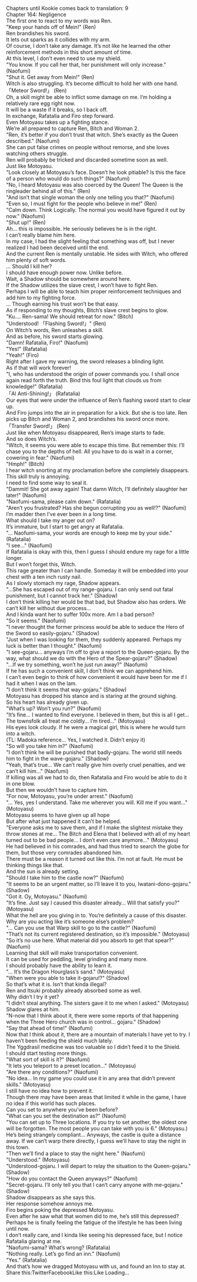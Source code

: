 <br/>
<br/>
Chapters until Kookie comes back to translation: 9<br/>
Chapter 164: Negligence<br/>
The first one to react to my words was Ren.<br/>
"Keep your hands off of Mein!" (Ren)<br/>
Ren brandishes his sword.<br/>
It lets out sparks as it collides with my arm.<br/>
Of course, I don’t take any damage. It’s not like he learned the other reinforcement methods in this short amount of time.<br/>
At this level, I don’t even need to use my shield.<br/>
"You know. If you call her that, her punishment will only increase." (Naofumi)<br/>
"Shut it. Get away from Mein!" (Ren)<br/>
Witch is also struggling. It’s become difficult to hold her with one hand.<br/>
「Meteor Sword!」 (Ren)<br/>
Oh, a skill might be able to inflict some damage on me. I’m holding a relatively rare egg right now.<br/>
It will be a waste if it breaks, so I back off.<br/>
In exchange, Rafatalia and Firo step forward.<br/>
Even Motoyasu takes up a fighting stance.<br/>
We’re all prepared to capture Ren, Bitch and Woman 2.<br/>
"Ren, it’s better if you don’t trust that witch. She’s exactly as the Queen described." (Naofumi)<br/>
She can put false crimes on people without remorse, and she loves watching others struggle.<br/>
Ren will probably be tricked and discarded sometime soon as well.<br/>
Just like Motoyasu.<br/>
"Look closely at Motoyasu’s face. Doesn’t he look pitiable? Is this the face of a person who would do such things?" (Naofumi)<br/>
"No, I heard Motoyasu was also coerced by the Queen! The Queen is the ringleader behind all of this." (Ren)<br/>
"And isn’t that single woman the only one telling you that?" (Naofumi)<br/>
"Even so, I must fight for the people who believe in me!" (Ren)<br/>
"Calm down. Think Logically. The normal you would have figured it out by now." (Naofumi)<br/>
"Shut up!" (Ren)<br/>
Ah… this is impossible. He seriously believes he is in the right.<br/>
I can’t really blame him here.<br/>
In my case, I had the slight feeling that something was off, but I never realized I had been deceived until the end.<br/>
And the current Ren is mentally unstable. He sides with Witch, who offered him plenty of soft words.<br/>
… Should I kill her?<br/>
I should have enough power now. Unlike before.<br/>
Wait, a Shadow should be somewhere around here.<br/>
If the Shadow utilizes the slave crest, I won’t have to fight Ren.<br/>
Perhaps I will be able to teach him proper reinforcement techniques and add him to my fighting force.<br/>
… Though earning his trust won’t be that easy.<br/>
As if responding to my thoughts, Bitch’s slave crest begins to glow.<br/>
"Ku…. Ren-sama! We should retreat for now." (Bitch)<br/>
"Understood! 「Flashing Sword!」" (Ren)<br/>
On Witch’s words, Ren unleashes a skill.<br/>
And as before, his sword starts glowing.<br/>
"Damn! Rafatalia, Firo!" (Naofumi)<br/>
"Yes!" (Rafatalia)<br/>
"Yeah!" (Firo)<br/>
Right after I gave my warning, the sword releases a blinding light.<br/>
As if that will work forever!<br/>
"I, who has understood the origin of power commands you. I shall once again read forth the truth. Bind this foul light that clouds us from knowledge!" (Rafatalia)<br/>
「Al Anti-Shining!」 (Rafatalia)<br/>
Our eyes that were under the influence of Ren’s flashing sword start to clear up.<br/>
And Firo jumps into the air in preparation for a kick. But she is too late. Ren picks up Bitch and Woman 2, and brandishes his sword once more.<br/>
「Transfer Sword!」 (Ren)<br/>
Just like when Motoyasu disappeared, Ren’s image starts to fade.<br/>
And so does Witch’s.<br/>
"Witch, it seems you were able to escape this time. But remember this: I’ll chase you to the depths of hell. All you have to do is wait in a corner, cowering in fear." (Naofumi)<br/>
"Hmph!" (Bitch)<br/>
I hear witch snorting at my proclamation before she completely disappears.<br/>
This skill truly is annoying.<br/>
I need to find some way to seal it.<br/>
"Dammit! She got away again! That damn Witch, I’ll definitely slaughter her later!" (Naofumi)<br/>
"Naofumi-sama, please calm down." (Rafatalia)<br/>
"Aren’t you frustrated? Has she begun corrupting you as well!?" (Naofumi)<br/>
I’m madder then I’ve ever been in a long time.<br/>
What should I take my anger out on?<br/>
It’s immature, but I start to get angry at Rafatalia.<br/>
"… Naofumi-sama, your words are enough to keep me by your side." (Rafatalia)<br/>
"I see…" (Naofumi)<br/>
If Rafatalia is okay with this, then I guess I should endure my rage for a little longer.<br/>
But I won’t forget this, Witch.<br/>
This rage greater than I can handle. Someday it will be embedded into your chest with a ten inch rusty nail.<br/>
As I slowly stomach my rage, Shadow appears.<br/>
"…She has escaped out of my range-gojaru. I can only send out fatal punishment, but I cannot track her." (Shadow)<br/>
I don’t think killing her would be that bad, but Shadow also has orders. We can’t kill her without due process…<br/>
And I kinda want her to suffer 100x more. Am I a bad person?<br/>
"So it seems." (Naofumi)<br/>
"I never thought the former princess would be able to seduce the Hero of the Sword so easily-gojaru." (Shadow)<br/>
"Just when I was looking for them, they suddenly appeared. Perhaps my luck is better than I thought." (Naofumi)<br/>
"I see-gojaru… anyways I’m off to give a report to the Queen-gojaru. By the way, what should we do with the Hero of the Spear-gojaru?" (Shadow)<br/>
"…If we try something, won’t he just run away?" (Naofumi)<br/>
If he has such a convenient skill, I don’t think we can apprehend him.<br/>
I can’t even begin to think of how convenient it would have been for me if I had it when I was on the lam.<br/>
"I don’t think it seems that way-gojaru." (Shadow)<br/>
Motoyasu has dropped his stance and is staring at the ground sighing.<br/>
So his heart has already given up.<br/>
"What’s up? Won’t you run?" (Naofumi)<br/>
"It’s fine… I wanted to find everyone. I believed in them, but this is all I get… The townsfolk all treat me coldly… I’m tired…" (Motoyasu)<br/>
His eyes look cloudy. If he were a magical girl, this is where he would turn into a witch.<br/>
(TL: Madoka reference… Yes, I watched it. Didn’t enjoy it)<br/>
"So will you take him in?" (Naofumi)<br/>
"I don’t think he will be punished that badly-gojaru. The world still needs him to fight in the wave-gojaru." (Shadow)<br/>
"Yeah, that’s true… We can’t really give him overly cruel penalties, and we can’t kill him…" (Naofumi)<br/>
If killing was all we had to do, then Rafatalia and Firo would be able to do it in one blow.<br/>
But then we wouldn’t have to capture him.<br/>
"For now, Motoyasu, you’re under arrest." (Naofumi)<br/>
"… Yes, yes I understand. Take me wherever you will. Kill me if you want…" (Motoyasu)<br/>
Motoyasu seems to have given up all hope<br/>
But after what just happened it can’t be helped.<br/>
"Everyone asks me to save them, and if I make the slightest mistake they throw stones at me… The Bitch and Elena that I believed with all of my heart turned out to be bad people… I don’t even care anymore…" (Motoyasu)<br/>
He had believed in his comrades, and had thus tried to search the globe for them, but those very comrades abandoned him.<br/>
There must be a reason it turned out like this. I’m not at fault. He must be thinking things like that.<br/>
And the sun is already setting.<br/>
"Should I take him to the castle now?" (Naofumi)<br/>
"It seems to be an urgent matter, so I’ll leave it to you, Iwatani-dono-gojaru." (Shadow)<br/>
"Got it. Oy, Motoyasu." (Naofumi)<br/>
"It’s fine. Just say I caused this disaster already… Will that satisfy you?" (Motoyasu)<br/>
What the hell are you giving in to. You’re definitely a cause of this disaster.<br/>
Why are you acting like it’s someone else’s problem?<br/>
"… Can you use that Warp skill to go to the castle?" (Naofumi)<br/>
"That’s not its current registered destination, so it’s impossible." (Motoyasu)<br/>
"So it’s no use here. What material did you absorb to get that spear?" (Naofumi)<br/>
Learning that skill will make transportation convenient.<br/>
It can be used for peddling, level grinding and many more.<br/>
I should probably have the ability to learn it.<br/>
"… It’s the Dragon Hourglass’s sand." (Motoyasu)<br/>
"When were you able to take it-gojaru!?" (Shadow)<br/>
So that’s what it is. Isn’t that kinda illegal?<br/>
Ren and Itsuki probably already absorbed some as well.<br/>
Why didn’t I try it yet?<br/>
"I didn’t steal anything. The sisters gave it to me when I asked." (Motoyasu)<br/>
Shadow glares at him.<br/>
"N-now that I think about it, there were some reports of that happening when the Three Hero church was in control… gojaru." (Shadow)<br/>
"Say that ahead of time!" (Naofumi)<br/>
Now that I think about it, there are a mountain of materials I have yet to try. I haven’t been feeding the shield much lately.<br/>
The Yggdrasil medicine was too valuable so I didn’t feed it to the Shield.<br/>
I should start testing more things.<br/>
"What sort of skill is it?" (Naofumi)<br/>
"It lets you teleport to a preset location…" (Motoyasu)<br/>
"Are there any conditions?" (Naofumi)<br/>
"No idea… In my game you could use it in any area that didn’t prevent skills." (Motoyasu)<br/>
I still have no idea how to prevent it.<br/>
Though there may have been areas that limited it while in the game, I have no idea if this world has such places.<br/>
Can you set to anywhere you’ve been before?<br/>
"What can you set the destination as?" (Naofumi)<br/>
"You can set up to Three locations. If you try to set another, the oldest one will be forgotten. The most people you can take with you is 6." (Motoyasu.)<br/>
He’s being strangely compliant… Anyways, the castle is quite a distance away. If we can’t warp there directly, I guess we’ll have to stay the night in this town.<br/>
"Then we’ll find a place to stay the night here." (Naofumi)<br/>
"Understood." (Motoyasu)<br/>
"Understood-gojaru. I will depart to relay the situation to the Queen-gojaru." (Shadow)<br/>
"How do you contact the Queen anyways?" (Naofumi)<br/>
"Secret-gojaru. I’ll only tell you that I can’t carry anyone with me-gojaru." (Shadow)<br/>
Shadow disappears as she says this.<br/>
Her response somehow annoys me.<br/>
Firo begins poking the depressed Motoyasu.<br/>
Even after he saw what that women did to me, he’s still this depressed?<br/>
Perhaps he is finally feeling the fatigue of the lifestyle he has been living until now.<br/>
I don’t really care, and I kinda like seeing his depressed face, but I notice Rafatalia glaring at me.<br/>
"Naofumi-sama? What’s wrong? (Rafatalia)<br/>
"Nothing really. Let’s go find an inn." (Naofumi)<br/>
"Yes." (Rafatalia)<br/>
And that’s how we dragged Motoyasu with us, and found an Inn to stay at.<br/>
Share this:TwitterFacebookLike this:Like Loading... <br/>
